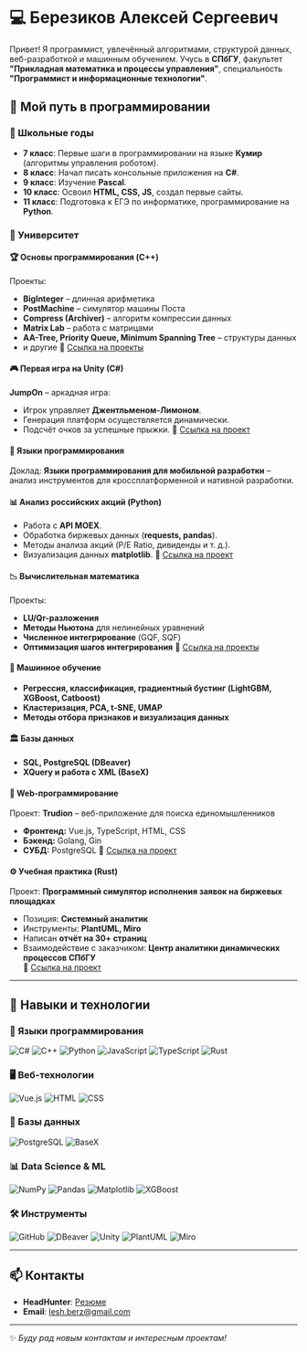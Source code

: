 # 💻 Березиков Алексей Сергеевич

Привет! Я программист, увлечённый алгоритмами, структурой данных, веб-разработкой и машинным обучением. Учусь в **СПбГУ**, факультет **"Прикладная математика и процессы управления"**, специальность **"Программист и информационные технологии"**.

## 🚀 Мой путь в программировании

### 🔹 Школьные годы
- **7 класс**: Первые шаги в программировании на языке **Кумир** (алгоритмы управления роботом).
- **8 класс**: Начал писать консольные приложения на **C#**.
- **9 класс**: Изучение **Pascal**.
- **10 класс**: Освоил **HTML, CSS, JS**, создал первые сайты.
- **11 класс**: Подготовка к ЕГЭ по информатике, программирование на **Python**.

### 🔹 Университет
#### 🏆 Основы программирования (C++)
Проекты:
- **BigInteger** – длинная арифметика
- **PostMachine** – симулятор машины Поста
- **Compress (Archiver)** – алгоритм компрессии данных
- **Matrix Lab** – работа с матрицами
- **AA-Tree, Priority Queue, Minimum Spanning Tree** – структуры данных
- и другие
📌 [Ссылка на проекты](https://github.com/LeshiyAda9H/AMCP-PIT-Homework)


#### 🎮 Первая игра на Unity (C#)
**JumpOn** – аркадная игра:
- Игрок управляет **Джентльменом-Лимоном**.
- Генерация платформ осуществляется динамически.
- Подсчёт очков за успешные прыжки.
📌 [Ссылка на проект](https://github.com/LeshiyAda9H/JumpOn)

#### 📱 Языки программирования
Доклад: **Языки программирования для мобильной разработки** – анализ инструментов для кроссплатформенной и нативной разработки.

#### 📊 Анализ российских акций (Python)
- Работа с **API MOEX**.
- Обработка биржевых данных (**requests, pandas**).
- Методы анализа акций (P/E Ratio, дивиденды и т. д.).
- Визуализация данных **matplotlib**.
📌 [Ссылка на проект](https://github.com/LeshiyAda9H/stock_exchange_analytics)

#### 📉 Вычислительная математика
Проекты:
- **LU/Qr-разложения**
- **Методы Ньютона** для нелинейных уравнений
- **Численное интегрирование** (GQF, SQF)
- **Оптимизация шагов интегрирования**
📌 [Ссылка на проекты](https://github.com/LeshiyAda9H/Computational-mathematics)

#### 🤖 Машинное обучение
- **Регрессия, классификация, градиентный бустинг (LightGBM, XGBoost, Catboost)**
- **Кластеризация, PCA, t-SNE, UMAP**
- **Методы отбора признаков и визуализация данных**

#### 🏛 Базы данных
- **SQL, PostgreSQL (DBeaver)**
- **XQuery и работа с XML (BaseX)**

#### 📜 Web-программирование
Проект: **Trudion** – веб-приложение для поиска единомышленников
- **Фронтенд:** Vue.js, TypeScript, HTML, CSS
- **Бэкенд:** Golang, Gin
- **СУБД:** PostgreSQL
📌 [Ссылка на проект](https://github.com/LeshiyAda9H/Trudion)

#### ⚙ Учебная практика (Rust)
Проект: **Программный симулятор исполнения заявок на биржевых площадках**
- Позиция: **Системный аналитик**
- Инструменты: **PlantUML, Miro**
- Написан **отчёт на 30+ страниц**
- Взаимодействие с заказчиком: **Центр аналитики динамических процессов СПбГУ**  
📌 [Ссылка на проект](https://citec.spb.ru/projects/exchange-simulator-autumn2024#team)

---
## 🔧 Навыки и технологии

### 👅 Языки программирования
![C#](https://img.shields.io/badge/-C%23-239120?style=flat&logo=c-sharp&logoColor=white) ![C++](https://img.shields.io/badge/-C++-00599C?style=flat&logo=c%2B%2B&logoColor=white) ![Python](https://img.shields.io/badge/-Python-3776AB?style=flat&logo=python&logoColor=white) ![JavaScript](https://img.shields.io/badge/JavaScript-F7DF1E?style=flat&logo=javascript&logoColor=black) ![TypeScript](https://img.shields.io/badge/-TypeScript-3178C6?style=flat&logo=typescript&logoColor=white) ![Rust](https://img.shields.io/badge/-Rust-000000?style=flat&logo=rust&logoColor=white)

### 🖥️ Веб-технологии
![Vue.js](https://img.shields.io/badge/-Vue.js-4FC08D?style=flat&logo=vue.js&logoColor=white) ![HTML](https://img.shields.io/badge/-HTML-E34F26?style=flat&logo=html5&logoColor=white) ![CSS](https://img.shields.io/badge/-CSS-1572B6?style=flat&logo=css3&logoColor=white)

### 💾 Базы данных
![PostgreSQL](https://img.shields.io/badge/-PostgreSQL-336791?style=flat&logo=postgresql&logoColor=white) ![BaseX](https://img.shields.io/badge/-BaseX-336791?style=flat&logo=xml&logoColor=white)

### 📊 Data Science & ML
![NumPy](https://img.shields.io/badge/-NumPy-013243?style=flat&logo=numpy&logoColor=white) ![Pandas](https://img.shields.io/badge/-Pandas-150458?style=flat&logo=pandas&logoColor=white) ![Matplotlib](https://img.shields.io/badge/-Matplotlib-11557C?style=flat&logo=python&logoColor=white) ![XGBoost](https://img.shields.io/badge/-XGBoost-FF6600?style=flat&logo=xgboost&logoColor=white)

### 🛠 Инструменты
![GitHub](https://img.shields.io/badge/-GitHub-181717?style=flat&logo=github&logoColor=white) ![DBeaver](https://img.shields.io/badge/-DBeaver-0078D4?style=flat&logo=databricks&logoColor=white) ![Unity](https://img.shields.io/badge/-Unity-000000?style=flat&logo=unity&logoColor=white) ![PlantUML](https://img.shields.io/badge/-PlantUML-5C4EE5?style=flat&logo=uml&logoColor=white) ![Miro](https://img.shields.io/badge/-Miro-FFD02F?style=flat&logo=miro&logoColor=black)

---
## 📫 Контакты
- **HeadHunter**: [Резюме](https://spb.hh.ru/resume/e56eeea9ff0e91203d0039ed1f467462424c37)
- **Email**: lesh.berz@gmail.com

---
✨ *Буду рад новым контактам и интересным проектам!*
